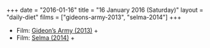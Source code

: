 +++
date = "2016-01-16"
title = "16 January 2016 (Saturday)"
layout = "daily-diet"
films = ["gideons-army-2013", "selma-2014"]
+++


* Film: [Gideon’s Army (2013)](/films/gideons-army-2013) +
* Film: [Selma (2014)](/films/selma-2014) +